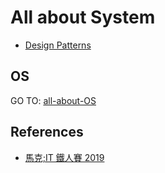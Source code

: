 # All about System

- [Design Patterns](./design-pattern/)


## OS

GO TO: [all-about-OS](https://github.com/chengr4/all-about-OS)

## References

- [馬克;IT 鐵人賽 2019](https://mark-lin.com/tags/it-%E9%90%B5%E4%BA%BA%E8%B3%BD-2019/)
